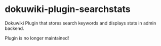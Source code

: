# dokuwiki-plugin-searchstats
Dokuwiki Plugin that stores search keywords and displays stats in admin backend.

Plugin is no longer maintained!
